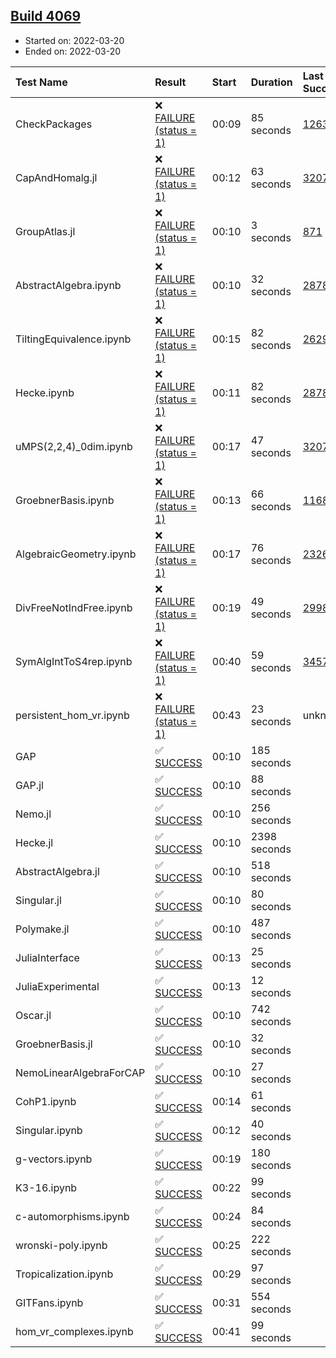 ## [Build 4069](https://oscarci.mathematik.uni-kl.de/job/oscar-stable/4069/)

* Started on: 2022-03-20
* Ended on: 2022-03-20

| Test Name    | Result | Start | Duration | Last Success | First Failure |
|:-------------|:-------|:------|:---------|:-------------|:--------------|
| CheckPackages | ❌ [FAILURE (status = 1)](https://oscarci.mathematik.uni-kl.de/job/oscar-stable/4069/artifact/logs/build-4069/CheckPackages.log) | 00:09 | 85 seconds | [1263](https://oscarci.mathematik.uni-kl.de/job/oscar-stable/1263/) | [1264](https://oscarci.mathematik.uni-kl.de/job/oscar-stable/1264/) |
| CapAndHomalg.jl | ❌ [FAILURE (status = 1)](https://oscarci.mathematik.uni-kl.de/job/oscar-stable/4069/artifact/logs/build-4069/CapAndHomalg.jl.log) | 00:12 | 63 seconds | [3207](https://oscarci.mathematik.uni-kl.de/job/oscar-stable/3207/) | [3208](https://oscarci.mathematik.uni-kl.de/job/oscar-stable/3208/) |
| GroupAtlas.jl | ❌ [FAILURE (status = 1)](https://oscarci.mathematik.uni-kl.de/job/oscar-stable/4069/artifact/logs/build-4069/GroupAtlas.jl.log) | 00:10 | 3 seconds | [871](https://oscarci.mathematik.uni-kl.de/job/oscar-stable/871/) | [872](https://oscarci.mathematik.uni-kl.de/job/oscar-stable/872/) |
| AbstractAlgebra.ipynb | ❌ [FAILURE (status = 1)](https://oscarci.mathematik.uni-kl.de/job/oscar-stable/4069/artifact/logs/build-4069/AbstractAlgebra.ipynb.log) | 00:10 | 32 seconds | [2878](https://oscarci.mathematik.uni-kl.de/job/oscar-stable/2878/) | [2879](https://oscarci.mathematik.uni-kl.de/job/oscar-stable/2879/) |
| TiltingEquivalence.ipynb | ❌ [FAILURE (status = 1)](https://oscarci.mathematik.uni-kl.de/job/oscar-stable/4069/artifact/logs/build-4069/TiltingEquivalence.ipynb.log) | 00:15 | 82 seconds | [2629](https://oscarci.mathematik.uni-kl.de/job/oscar-stable/2629/) | [2630](https://oscarci.mathematik.uni-kl.de/job/oscar-stable/2630/) |
| Hecke.ipynb | ❌ [FAILURE (status = 1)](https://oscarci.mathematik.uni-kl.de/job/oscar-stable/4069/artifact/logs/build-4069/Hecke.ipynb.log) | 00:11 | 82 seconds | [2878](https://oscarci.mathematik.uni-kl.de/job/oscar-stable/2878/) | [2879](https://oscarci.mathematik.uni-kl.de/job/oscar-stable/2879/) |
| uMPS(2,2,4)_0dim.ipynb | ❌ [FAILURE (status = 1)](https://oscarci.mathematik.uni-kl.de/job/oscar-stable/4069/artifact/logs/build-4069/uMPS-2-2-4-_0dim.ipynb.log) | 00:17 | 47 seconds | [3207](https://oscarci.mathematik.uni-kl.de/job/oscar-stable/3207/) | [3208](https://oscarci.mathematik.uni-kl.de/job/oscar-stable/3208/) |
| GroebnerBasis.ipynb | ❌ [FAILURE (status = 1)](https://oscarci.mathematik.uni-kl.de/job/oscar-stable/4069/artifact/logs/build-4069/GroebnerBasis.ipynb.log) | 00:13 | 66 seconds | [1168](https://oscarci.mathematik.uni-kl.de/job/oscar-stable/1168/) | [1169](https://oscarci.mathematik.uni-kl.de/job/oscar-stable/1169/) |
| AlgebraicGeometry.ipynb | ❌ [FAILURE (status = 1)](https://oscarci.mathematik.uni-kl.de/job/oscar-stable/4069/artifact/logs/build-4069/AlgebraicGeometry.ipynb.log) | 00:17 | 76 seconds | [2326](https://oscarci.mathematik.uni-kl.de/job/oscar-stable/2326/) | [2327](https://oscarci.mathematik.uni-kl.de/job/oscar-stable/2327/) |
| DivFreeNotIndFree.ipynb | ❌ [FAILURE (status = 1)](https://oscarci.mathematik.uni-kl.de/job/oscar-stable/4069/artifact/logs/build-4069/DivFreeNotIndFree.ipynb.log) | 00:19 | 49 seconds | [2998](https://oscarci.mathematik.uni-kl.de/job/oscar-stable/2998/) | [2999](https://oscarci.mathematik.uni-kl.de/job/oscar-stable/2999/) |
| SymAlgIntToS4rep.ipynb | ❌ [FAILURE (status = 1)](https://oscarci.mathematik.uni-kl.de/job/oscar-stable/4069/artifact/logs/build-4069/SymAlgIntToS4rep.ipynb.log) | 00:40 | 59 seconds | [3457](https://oscarci.mathematik.uni-kl.de/job/oscar-stable/3457/) | [3458](https://oscarci.mathematik.uni-kl.de/job/oscar-stable/3458/) |
| persistent_hom_vr.ipynb | ❌ [FAILURE (status = 1)](https://oscarci.mathematik.uni-kl.de/job/oscar-stable/4069/artifact/logs/build-4069/persistent_hom_vr.ipynb.log) | 00:43 | 23 seconds | unknown | unknown |
| GAP | ✅ [SUCCESS](https://oscarci.mathematik.uni-kl.de/job/oscar-stable/4069/artifact/logs/build-4069/GAP.log) | 00:10 | 185 seconds |  |  |
| GAP.jl | ✅ [SUCCESS](https://oscarci.mathematik.uni-kl.de/job/oscar-stable/4069/artifact/logs/build-4069/GAP.jl.log) | 00:10 | 88 seconds |  |  |
| Nemo.jl | ✅ [SUCCESS](https://oscarci.mathematik.uni-kl.de/job/oscar-stable/4069/artifact/logs/build-4069/Nemo.jl.log) | 00:10 | 256 seconds |  |  |
| Hecke.jl | ✅ [SUCCESS](https://oscarci.mathematik.uni-kl.de/job/oscar-stable/4069/artifact/logs/build-4069/Hecke.jl.log) | 00:10 | 2398 seconds |  |  |
| AbstractAlgebra.jl | ✅ [SUCCESS](https://oscarci.mathematik.uni-kl.de/job/oscar-stable/4069/artifact/logs/build-4069/AbstractAlgebra.jl.log) | 00:10 | 518 seconds |  |  |
| Singular.jl | ✅ [SUCCESS](https://oscarci.mathematik.uni-kl.de/job/oscar-stable/4069/artifact/logs/build-4069/Singular.jl.log) | 00:10 | 80 seconds |  |  |
| Polymake.jl | ✅ [SUCCESS](https://oscarci.mathematik.uni-kl.de/job/oscar-stable/4069/artifact/logs/build-4069/Polymake.jl.log) | 00:10 | 487 seconds |  |  |
| JuliaInterface | ✅ [SUCCESS](https://oscarci.mathematik.uni-kl.de/job/oscar-stable/4069/artifact/logs/build-4069/JuliaInterface.log) | 00:13 | 25 seconds |  |  |
| JuliaExperimental | ✅ [SUCCESS](https://oscarci.mathematik.uni-kl.de/job/oscar-stable/4069/artifact/logs/build-4069/JuliaExperimental.log) | 00:13 | 12 seconds |  |  |
| Oscar.jl | ✅ [SUCCESS](https://oscarci.mathematik.uni-kl.de/job/oscar-stable/4069/artifact/logs/build-4069/Oscar.jl.log) | 00:10 | 742 seconds |  |  |
| GroebnerBasis.jl | ✅ [SUCCESS](https://oscarci.mathematik.uni-kl.de/job/oscar-stable/4069/artifact/logs/build-4069/GroebnerBasis.jl.log) | 00:10 | 32 seconds |  |  |
| NemoLinearAlgebraForCAP | ✅ [SUCCESS](https://oscarci.mathematik.uni-kl.de/job/oscar-stable/4069/artifact/logs/build-4069/NemoLinearAlgebraForCAP.log) | 00:10 | 27 seconds |  |  |
| CohP1.ipynb | ✅ [SUCCESS](https://oscarci.mathematik.uni-kl.de/job/oscar-stable/4069/artifact/logs/build-4069/CohP1.ipynb.log) | 00:14 | 61 seconds |  |  |
| Singular.ipynb | ✅ [SUCCESS](https://oscarci.mathematik.uni-kl.de/job/oscar-stable/4069/artifact/logs/build-4069/Singular.ipynb.log) | 00:12 | 40 seconds |  |  |
| g-vectors.ipynb | ✅ [SUCCESS](https://oscarci.mathematik.uni-kl.de/job/oscar-stable/4069/artifact/logs/build-4069/g-vectors.ipynb.log) | 00:19 | 180 seconds |  |  |
| K3-16.ipynb | ✅ [SUCCESS](https://oscarci.mathematik.uni-kl.de/job/oscar-stable/4069/artifact/logs/build-4069/K3-16.ipynb.log) | 00:22 | 99 seconds |  |  |
| c-automorphisms.ipynb | ✅ [SUCCESS](https://oscarci.mathematik.uni-kl.de/job/oscar-stable/4069/artifact/logs/build-4069/c-automorphisms.ipynb.log) | 00:24 | 84 seconds |  |  |
| wronski-poly.ipynb | ✅ [SUCCESS](https://oscarci.mathematik.uni-kl.de/job/oscar-stable/4069/artifact/logs/build-4069/wronski-poly.ipynb.log) | 00:25 | 222 seconds |  |  |
| Tropicalization.ipynb | ✅ [SUCCESS](https://oscarci.mathematik.uni-kl.de/job/oscar-stable/4069/artifact/logs/build-4069/Tropicalization.ipynb.log) | 00:29 | 97 seconds |  |  |
| GITFans.ipynb | ✅ [SUCCESS](https://oscarci.mathematik.uni-kl.de/job/oscar-stable/4069/artifact/logs/build-4069/GITFans.ipynb.log) | 00:31 | 554 seconds |  |  |
| hom_vr_complexes.ipynb | ✅ [SUCCESS](https://oscarci.mathematik.uni-kl.de/job/oscar-stable/4069/artifact/logs/build-4069/hom_vr_complexes.ipynb.log) | 00:41 | 99 seconds |  |  |
